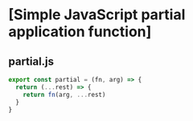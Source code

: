 # [Simple JavaScript partial application function]

## partial.js

```javascript
export const partial = (fn, arg) => {
  return (...rest) => {
    return fn(arg, ...rest)
  }
}
```

